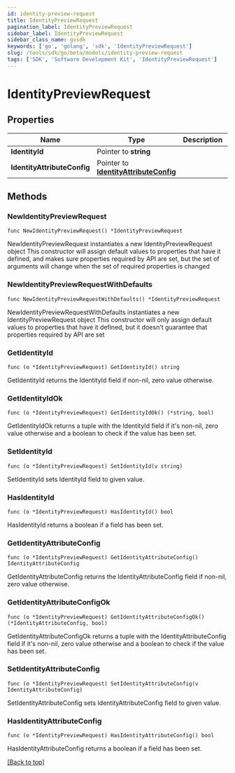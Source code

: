 ```yaml
---
id: identity-preview-request
title: IdentityPreviewRequest
pagination_label: IdentityPreviewRequest
sidebar_label: IdentityPreviewRequest
sidebar_class_name: gosdk
keywords: ['go', 'golang', 'sdk', 'IdentityPreviewRequest'] 
slug: /tools/sdk/go/beta/models/identity-preview-request
tags: ['SDK', 'Software Development Kit', 'IdentityPreviewRequest']
---
```


# IdentityPreviewRequest

## Properties

Name | Type | Description | Notes
------------ | ------------- | ------------- | -------------
**IdentityId** | Pointer to **string** |  | [optional] 
**IdentityAttributeConfig** | Pointer to [**IdentityAttributeConfig**](IdentityAttributeConfig) |  | [optional] 

## Methods

### NewIdentityPreviewRequest

`func NewIdentityPreviewRequest() *IdentityPreviewRequest`

NewIdentityPreviewRequest instantiates a new IdentityPreviewRequest object
This constructor will assign default values to properties that have it defined,
and makes sure properties required by API are set, but the set of arguments
will change when the set of required properties is changed

### NewIdentityPreviewRequestWithDefaults

`func NewIdentityPreviewRequestWithDefaults() *IdentityPreviewRequest`

NewIdentityPreviewRequestWithDefaults instantiates a new IdentityPreviewRequest object
This constructor will only assign default values to properties that have it defined,
but it doesn't guarantee that properties required by API are set

### GetIdentityId

`func (o *IdentityPreviewRequest) GetIdentityId() string`

GetIdentityId returns the IdentityId field if non-nil, zero value otherwise.

### GetIdentityIdOk

`func (o *IdentityPreviewRequest) GetIdentityIdOk() (*string, bool)`

GetIdentityIdOk returns a tuple with the IdentityId field if it's non-nil, zero value otherwise
and a boolean to check if the value has been set.

### SetIdentityId

`func (o *IdentityPreviewRequest) SetIdentityId(v string)`

SetIdentityId sets IdentityId field to given value.

### HasIdentityId

`func (o *IdentityPreviewRequest) HasIdentityId() bool`

HasIdentityId returns a boolean if a field has been set.

### GetIdentityAttributeConfig

`func (o *IdentityPreviewRequest) GetIdentityAttributeConfig() IdentityAttributeConfig`

GetIdentityAttributeConfig returns the IdentityAttributeConfig field if non-nil, zero value otherwise.

### GetIdentityAttributeConfigOk

`func (o *IdentityPreviewRequest) GetIdentityAttributeConfigOk() (*IdentityAttributeConfig, bool)`

GetIdentityAttributeConfigOk returns a tuple with the IdentityAttributeConfig field if it's non-nil, zero value otherwise
and a boolean to check if the value has been set.

### SetIdentityAttributeConfig

`func (o *IdentityPreviewRequest) SetIdentityAttributeConfig(v IdentityAttributeConfig)`

SetIdentityAttributeConfig sets IdentityAttributeConfig field to given value.

### HasIdentityAttributeConfig

`func (o *IdentityPreviewRequest) HasIdentityAttributeConfig() bool`

HasIdentityAttributeConfig returns a boolean if a field has been set.


[[Back to top]](#) 


